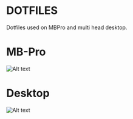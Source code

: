 # DOTFILES
Dotfiles used on MBPro and multi head desktop.

# MB-Pro
![Alt text](http://i.imgur.com/WkQbG5V.png)

# Desktop
![Alt text](https://i.imgur.com/mIEC4r2.jpg)
